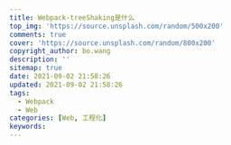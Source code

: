 ```yaml
---
title: Webpack-treeShaking是什么
top_img: 'https://source.unsplash.com/random/500x200'
comments: true
cover: 'https://source.unsplash.com/random/800x200'
copyright_author: bo.wang
description: ''
sitemap: true
date: 2021-09-02 21:58:26
updated: 2021-09-02 21:58:26
tags:
  - Webpack
  - Web
categories: [Web, 工程化]
keywords:
---
```


